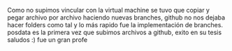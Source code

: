 Como no supimos vincular con la virtual machine se tuvo que copiar y pegar archivo por archivo haciendo nuevas branches, github no nos dejaba hacer folders como tal y lo más rapido fue la implementación de branches.
posdata es la primera vez que subimos archivos a github, exito en su tesis saludos :) fue un gran profe 
